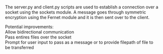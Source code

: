 The server.py and client.py scripts are used to establish a connection over a socket using the sockets module. A message goes through symmetric encryption using 
the Fernet module and it is then sent over to the client. 

Potential improvements:  
Allow bidirectional communication  
Pass entires files over the socket  
Prompt for user input to pass as a message or to provide filepath of file to be transferred
